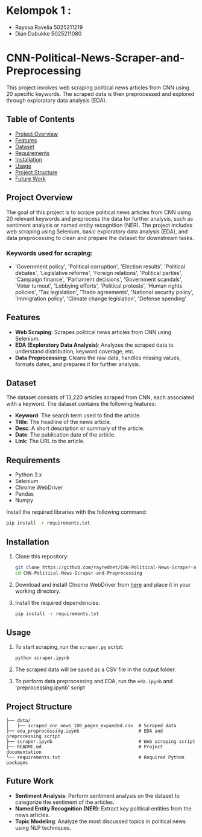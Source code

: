 # Kelompok 1 :
- Rayssa Ravelia 5025211219
- Dian Dabukke   5025211080

# CNN-Political-News-Scraper-and-Preprocessing

This project involves web scraping political news articles from CNN using 20 specific keywords. The scraped data is then preprocessed and explored through exploratory data analysis (EDA).

## Table of Contents
- [Project Overview](#project-overview)
- [Features](#features)
- [Dataset](#dataset)
- [Requirements](#requirements)
- [Installation](#installation)
- [Usage](#usage)
- [Project Structure](#project-structure)
- [Future Work](#future-work)

## Project Overview
The goal of this project is to scrape political news articles from CNN using 20 relevant keywords and preprocess the data for further analysis, such as sentiment analysis or named entity recognition (NER). The project includes web scraping using Selenium, basic exploratory data analysis (EDA), and data preprocessing to clean and prepare the dataset for downstream tasks.

### Keywords used for scraping:
- 'Government policy', 'Political corruption', 'Election results', 
  'Political debates', 'Legislative reforms', 'Foreign relations', 
  'Political parties', 'Campaign finance', 'Parliament decisions', 
  'Government scandals', 'Voter turnout', 'Lobbying efforts', 
  'Political protests', 'Human rights policies', 'Tax legislation', 
  'Trade agreements', 'National security policy', 'Immigration policy', 
  'Climate change legislation', 'Defense spending'

## Features
- **Web Scraping**: Scrapes political news articles from CNN using Selenium.
- **EDA (Exploratory Data Analysis)**: Analyzes the scraped data to understand distribution, keyword coverage, etc.
- **Data Preprocessing**: Cleans the raw data, handles missing values, formats dates, and prepares it for further analysis.

## Dataset
The dataset consists of 13,220 articles scraped from CNN, each associated with a keyword. The dataset contains the following features:
- **Keyword**: The search term used to find the article.
- **Title**: The headline of the news article.
- **Desc**: A short description or summary of the article.
- **Date**: The publication date of the article.
- **Link**: The URL to the article.

## Requirements
- Python 3.x
- Selenium
- Chrome WebDriver
- Pandas
- Numpy

Install the required libraries with the following command:
```bash
pip install -r requirements.txt
```

## Installation
1. Clone this repository:
   ```bash
   git clone https://github.com/rayrednet/CNN-Political-News-Scraper-and-Preprocessing.git
   cd CNN-Political-News-Scraper-and-Preprocessing
   ```

2. Download and install Chrome WebDriver from [here](https://sites.google.com/a/chromium.org/chromedriver/) and place it in your working directory.

3. Install the required dependencies:
   ```bash
   pip install -r requirements.txt
   ```

## Usage
1. To start scraping, run the `scraper.py` script:
   ```bash
   python scraper.ipynb
   ```

2. The scraped data will be saved as a CSV file in the output folder.

3. To perform data preprocessing and EDA, run the `eda.ipynb` and 'preprocessing.ipynb' script

## Project Structure
```
├── data/
│   ├── scraped_cnn_news_100_pages_expanded.csv  # Scraped data
├── eda_preprocessing.ipynb                      # EDA and preprocessing script
├── scraper.ipynb                                # Web scraping script
├── README.md                                    # Project documentation
└── requirements.txt                             # Required Python packages
```

## Future Work
- **Sentiment Analysis**: Perform sentiment analysis on the dataset to categorize the sentiment of the articles.
- **Named Entity Recognition (NER)**: Extract key political entities from the news articles.
- **Topic Modeling**: Analyze the most discussed topics in political news using NLP techniques.
